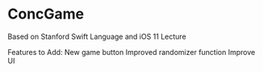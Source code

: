 # ConcGame
Based on Stanford Swift Language and iOS 11 Lecture

Features to Add:
New game button
Improved randomizer function
Improve UI

